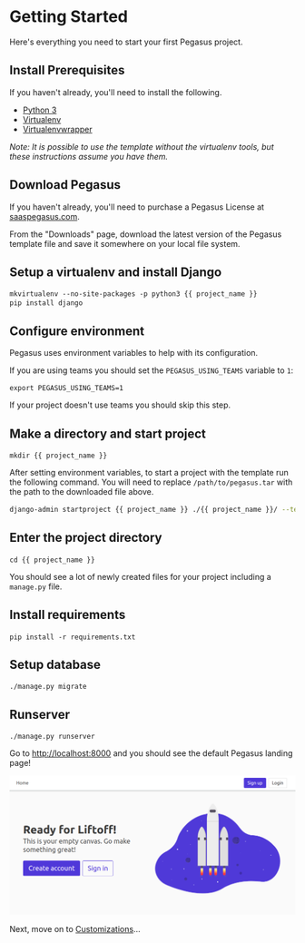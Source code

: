 Getting Started
===============

Here's everything you need to start your first Pegasus project.

## Install Prerequisites

If you haven't already, you'll need to install the following.

- [Python 3](https://www.python.org/downloads/)
- [Virtualenv](https://virtualenv.pypa.io/en/stable/)
- [Virtualenvwrapper](https://virtualenvwrapper.readthedocs.io/en/latest/)

*Note: It is possible to use the template without the virtualenv tools, but these instructions assume you have them.*

## Download Pegasus

If you haven't already, you'll need to purchase a Pegasus License at [saaspegasus.com](http://www.saaspegasus.com/).

From the "Downloads" page, download the latest version of the Pegasus template file and save it somewhere on your local file system.

## Setup a virtualenv and install Django

```
mkvirtualenv --no-site-packages -p python3 {{ project_name }}
pip install django
```

## Configure environment

Pegasus uses environment variables to help with its configuration.

If you are using teams you should set the `PEGASUS_USING_TEAMS` variable to `1`:

```
export PEGASUS_USING_TEAMS=1
```

If your project doesn't use teams you should skip this step.

## Make a directory and start project

```
mkdir {{ project_name }}
```

After setting environment variables, to start a project with the template run the following command.
You will need to replace `/path/to/pegasus.tar` with the path to the downloaded file above.

```bash
django-admin startproject {{ project_name }} ./{{ project_name }}/ --template=/path/to/pegasus.tar --name=assets/index.js,package.json,README.md
```

## Enter the project directory

```
cd {{ project_name }}
```

You should see a lot of newly created files for your project including a `manage.py` file.

## Install requirements

```
pip install -r requirements.txt
```

## Setup database

```
./manage.py migrate
```

## Runserver

```
./manage.py runserver
```

Go to [http://localhost:8000](http://localhost:8000) and you should see the default Pegasus landing page!

![](images/pegasus-landing-page.png)

Next, move on to [Customizations](/customizations)...
